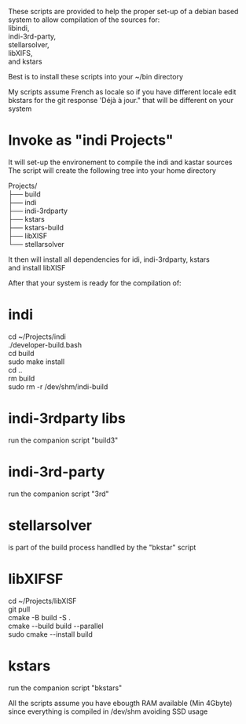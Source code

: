 These scripts are provided to help the proper set-up of a debian based system
to allow compilation of the sources for:<br>
libindi, <br>
indi-3rd-party, <br>
stellarsolver, <br>
libXIFS, <br>
and kstars<br>

Best is to install these scripts into your ~/bin directory<br>

My scripts assume French as locale so if you have different locale edit bkstars for the git response 'Déjà à jour." that will be different on your system <br>

# Invoke as "indi Projects"<br>
 It will set-up the environement to compile the indi and kastar sources<br>
 The script will create the following tree into your home directory<br>

 Projects/<br>
 ├── build<br>
 ├── indi<br>
 ├── indi-3rdparty<br>
 ├── kstars<br>
 ├── kstars-build<br>
 ├── libXISF<br>
 └── stellarsolver<br>

 It then will install all dependencies for idi, indi-3rdparty, kstars<br>
 and install libXISF<br>

 After that your system is ready for the compilation of:<br>
# indi<br>
 cd ~/Projects/indi<br>
 ./developer-build.bash<br>
 cd build<br>
 sudo make install<br>
 cd ..<br>
 rm build<br>
 sudo rm -r /dev/shm/indi-build<br>

# indi-3rdparty libs<br>
 run the companion script "build3"<br>

# indi-3rd-party<br>
 run the companion script "3rd"<br>

# stellarsolver<br>
 is part of the build process handlled by the "bkstar" script<br>

# libXIFSF<br>
 cd ~/Projects/libXISF<br>
 git pull<br>
 cmake -B build -S .<br>
 cmake --build build --parallel<br>
 sudo cmake --install build<br>

# kstars<br>
 run the companion script "bkstars"<br>

 All the scripts assume you have ebougth RAM available (Min 4Gbyte)<br>
 since everything is compiled in /dev/shm avoiding SSD usage<br>
